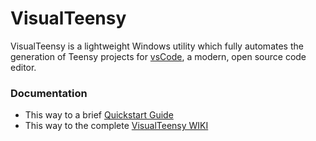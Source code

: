 # VisualTeensy
VisualTeensy is a lightweight Windows utility which fully automates the generation of Teensy projects for [vsCode](https://code.visualstudio.com/), a modern, open source code editor.

### Documentation
- This way to a brief [Quickstart Guide](https://github.com/luni64/VisualTeensy/wiki)
- This way to the complete [VisualTeensy WIKI](https://github.com/luni64/VisualTeensy/wiki)
